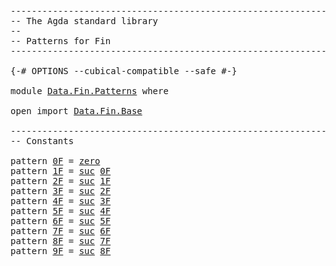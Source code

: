 <pre class="Agda"><a id="1" class="Comment">------------------------------------------------------------------------</a>
<a id="74" class="Comment">-- The Agda standard library</a>
<a id="103" class="Comment">--</a>
<a id="106" class="Comment">-- Patterns for Fin</a>
<a id="126" class="Comment">------------------------------------------------------------------------</a>

<a id="200" class="Symbol">{-#</a> <a id="204" class="Keyword">OPTIONS</a> <a id="212" class="Pragma">--cubical-compatible</a> <a id="233" class="Pragma">--safe</a> <a id="240" class="Symbol">#-}</a>

<a id="245" class="Keyword">module</a> <a id="252" href="Data.Fin.Patterns.html" class="Module">Data.Fin.Patterns</a> <a id="270" class="Keyword">where</a>

<a id="277" class="Keyword">open</a> <a id="282" class="Keyword">import</a> <a id="289" href="Data.Fin.Base.html" class="Module">Data.Fin.Base</a>

<a id="304" class="Comment">------------------------------------------------------------------------</a>
<a id="377" class="Comment">-- Constants</a>

<a id="391" class="Keyword">pattern</a> <a id="0F"></a><a id="399" href="Data.Fin.Patterns.html#399" class="InductiveConstructor">0F</a> <a id="402" class="Symbol">=</a> <a id="404" href="Data.Fin.Base.html#1181" class="InductiveConstructor">zero</a>
<a id="409" class="Keyword">pattern</a> <a id="1F"></a><a id="417" href="Data.Fin.Patterns.html#417" class="InductiveConstructor">1F</a> <a id="420" class="Symbol">=</a> <a id="422" href="Data.Fin.Base.html#1202" class="InductiveConstructor">suc</a> <a id="426" href="Data.Fin.Patterns.html#399" class="InductiveConstructor">0F</a>
<a id="429" class="Keyword">pattern</a> <a id="2F"></a><a id="437" href="Data.Fin.Patterns.html#437" class="InductiveConstructor">2F</a> <a id="440" class="Symbol">=</a> <a id="442" href="Data.Fin.Base.html#1202" class="InductiveConstructor">suc</a> <a id="446" href="Data.Fin.Patterns.html#417" class="InductiveConstructor">1F</a>
<a id="449" class="Keyword">pattern</a> <a id="3F"></a><a id="457" href="Data.Fin.Patterns.html#457" class="InductiveConstructor">3F</a> <a id="460" class="Symbol">=</a> <a id="462" href="Data.Fin.Base.html#1202" class="InductiveConstructor">suc</a> <a id="466" href="Data.Fin.Patterns.html#437" class="InductiveConstructor">2F</a>
<a id="469" class="Keyword">pattern</a> <a id="4F"></a><a id="477" href="Data.Fin.Patterns.html#477" class="InductiveConstructor">4F</a> <a id="480" class="Symbol">=</a> <a id="482" href="Data.Fin.Base.html#1202" class="InductiveConstructor">suc</a> <a id="486" href="Data.Fin.Patterns.html#457" class="InductiveConstructor">3F</a>
<a id="489" class="Keyword">pattern</a> <a id="5F"></a><a id="497" href="Data.Fin.Patterns.html#497" class="InductiveConstructor">5F</a> <a id="500" class="Symbol">=</a> <a id="502" href="Data.Fin.Base.html#1202" class="InductiveConstructor">suc</a> <a id="506" href="Data.Fin.Patterns.html#477" class="InductiveConstructor">4F</a>
<a id="509" class="Keyword">pattern</a> <a id="6F"></a><a id="517" href="Data.Fin.Patterns.html#517" class="InductiveConstructor">6F</a> <a id="520" class="Symbol">=</a> <a id="522" href="Data.Fin.Base.html#1202" class="InductiveConstructor">suc</a> <a id="526" href="Data.Fin.Patterns.html#497" class="InductiveConstructor">5F</a>
<a id="529" class="Keyword">pattern</a> <a id="7F"></a><a id="537" href="Data.Fin.Patterns.html#537" class="InductiveConstructor">7F</a> <a id="540" class="Symbol">=</a> <a id="542" href="Data.Fin.Base.html#1202" class="InductiveConstructor">suc</a> <a id="546" href="Data.Fin.Patterns.html#517" class="InductiveConstructor">6F</a>
<a id="549" class="Keyword">pattern</a> <a id="8F"></a><a id="557" href="Data.Fin.Patterns.html#557" class="InductiveConstructor">8F</a> <a id="560" class="Symbol">=</a> <a id="562" href="Data.Fin.Base.html#1202" class="InductiveConstructor">suc</a> <a id="566" href="Data.Fin.Patterns.html#537" class="InductiveConstructor">7F</a>
<a id="569" class="Keyword">pattern</a> <a id="9F"></a><a id="577" href="Data.Fin.Patterns.html#577" class="InductiveConstructor">9F</a> <a id="580" class="Symbol">=</a> <a id="582" href="Data.Fin.Base.html#1202" class="InductiveConstructor">suc</a> <a id="586" href="Data.Fin.Patterns.html#557" class="InductiveConstructor">8F</a>
</pre>